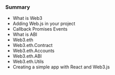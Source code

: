 ### Summary

- What is Web3
- Adding Web.js in your project
- Callback Promises Events
- What is ABI
- Web3.eth
- Web3.eth.Contract
- Web3.eth.Accounts
- Web3.eth.ABI
- Web3.eth.Utils
- Creating a simple app with React and Web3.js
